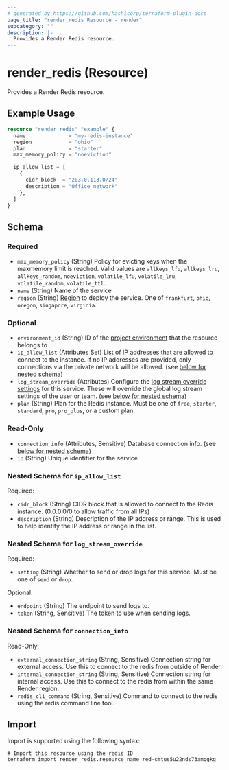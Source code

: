 ```yaml
---
# generated by https://github.com/hashicorp/terraform-plugin-docs
page_title: "render_redis Resource - render"
subcategory: ""
description: |-
  Provides a Render Redis resource.
---
```


# render_redis (Resource)

Provides a Render Redis resource.

## Example Usage

```terraform
resource "render_redis" "example" {
  name              = "my-redis-instance"
  region            = "ohio"
  plan              = "starter"
  max_memory_policy = "noeviction"

  ip_allow_list = [
    {
      cidr_block  = "203.0.113.0/24"
      description = "Office network"
    },
  ]
}
```

<!-- schema generated by tfplugindocs -->
## Schema

### Required

- `max_memory_policy` (String) Policy for evicting keys when the maxmemory limit is reached. Valid values are `allkeys_lfu`, `allkeys_lru`, `allkeys_random`, `noeviction`, `volatile_lfu`, `volatile_lru`, `volatile_random`, `volatile_ttl.`
- `name` (String) Name of the service
- `region` (String) [Region](https://docs.render.com/regions) to deploy the service. One of `frankfurt`, `ohio`, `oregon`, `singapore`, `virginia`.

### Optional

- `environment_id` (String) ID of the [project environment](https://docs.render.com/projects) that the resource belongs to
- `ip_allow_list` (Attributes Set) List of IP addresses that are allowed to connect to the instance. If no IP addresses are provided, only connections via the private network will be allowed. (see [below for nested schema](#nestedatt--ip_allow_list))
- `log_stream_override` (Attributes) Configure the [log stream override settings](https://docs.render.com/log-streams#overriding-defaults) for this service. These will override the global log stream settings of the user or team. (see [below for nested schema](#nestedatt--log_stream_override))
- `plan` (String) Plan for the Redis instance. Must be one of `free`, `starter`, `standard`, `pro`, `pro_plus`, or a custom plan.

### Read-Only

- `connection_info` (Attributes, Sensitive) Database connection info. (see [below for nested schema](#nestedatt--connection_info))
- `id` (String) Unique identifier for the service

<a id="nestedatt--ip_allow_list"></a>
### Nested Schema for `ip_allow_list`

Required:

- `cidr_block` (String) CIDR block that is allowed to connect to the Redis instance. (0.0.0.0/0 to allow traffic from all IPs)
- `description` (String) Description of the IP address or range. This is used to help identify the IP address or range in the list.


<a id="nestedatt--log_stream_override"></a>
### Nested Schema for `log_stream_override`

Required:

- `setting` (String) Whether to send or drop logs for this service. Must be one of `send` or `drop`.

Optional:

- `endpoint` (String) The endpoint to send logs to.
- `token` (String, Sensitive) The token to use when sending logs.


<a id="nestedatt--connection_info"></a>
### Nested Schema for `connection_info`

Read-Only:

- `external_connection_string` (String, Sensitive) Connection string for external access. Use this to connect to the redis from outside of Render.
- `internal_connection_string` (String, Sensitive) Connection string for internal access. Use this to connect to the redis from within the same Render region.
- `redis_cli_command` (String, Sensitive) Command to connect to the redis using the redis command line tool.

## Import

Import is supported using the following syntax:

```shell
# Import this resource using the redis ID
terraform import render_redis.resource_name red-cmtus5u22nds73amqgkg
```
